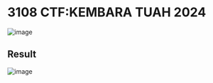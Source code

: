 # 3108 CTF:KEMBARA TUAH 2024

![image](https://github.com/user-attachments/assets/570c8aa9-6f89-4317-ac21-4a1fa9372d19)


## Result
![image](https://github.com/user-attachments/assets/8e0ab577-2e94-47b2-912b-633527733b4d)


